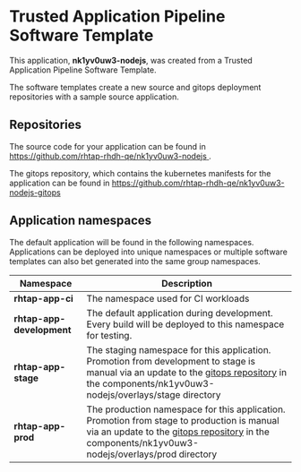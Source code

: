 # Trusted Application Pipeline Software Template

This application, **nk1yv0uw3-nodejs**, was created from a Trusted Application Pipeline Software Template.

The software templates create a new source and gitops deployment repositories with a sample source application. 

## Repositories

The source code for your application can be found in [https://github.com/rhtap-rhdh-qe/nk1yv0uw3-nodejs ](https://github.com/rhtap-rhdh-qe/nk1yv0uw3-nodejs ).
 
The gitops repository, which contains the kubernetes manifests for the application can be found in 
[https://github.com/rhtap-rhdh-qe/nk1yv0uw3-nodejs-gitops ](https://github.com/rhtap-rhdh-qe/nk1yv0uw3-nodejs-gitops ) 

## Application namespaces 

The default application will be found in the following namespaces. Applications can be deployed into unique namespaces or multiple software templates can also bet generated into the same group namespaces.  

|  Namespace   |  Description   |  
| -------- | -------- |
| **rhtap-app-ci** | The namespace used for CI workloads |
| **rhtap-app-development** | The default application during development. Every build will be deployed to this namespace for testing. |
| **rhtap-app-stage** | The staging namespace for this application. Promotion from development to stage is manual via an update to the [gitops repository](https://github.com/rhtap-rhdh-qe/nk1yv0uw3-nodejs-gitops ) in the components/nk1yv0uw3-nodejs/overlays/stage directory |
| **rhtap-app-prod** | The production namespace for this application. Promotion from stage to production is manual via an update to the [gitops repository](https://github.com/rhtap-rhdh-qe/nk1yv0uw3-nodejs-gitops ) in the components/nk1yv0uw3-nodejs/overlays/prod directory |